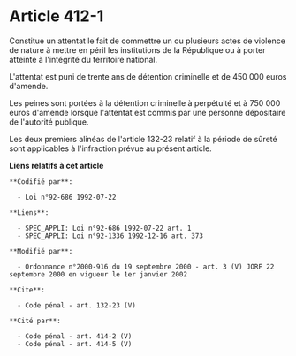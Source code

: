 # Article 412-1

Constitue un attentat le fait de commettre un ou plusieurs actes de violence de nature à mettre en péril les institutions de
la République ou à porter atteinte à l'intégrité du territoire national. 

L'attentat est puni de trente ans de détention criminelle et de 450 000 euros d'amende. 

Les peines sont portées à la détention criminelle à perpétuité et à 750 000 euros d'amende lorsque l'attentat est commis par
une personne dépositaire de l'autorité publique. 

Les deux premiers alinéas de l'article 132-23 relatif à la période de sûreté sont applicables à l'infraction prévue au
présent article.

**Liens relatifs à cet article**

	**Codifié par**:

	  - Loi n°92-686 1992-07-22

	**Liens**:

	  - SPEC_APPLI: Loi n°92-686 1992-07-22 art. 1
	  - SPEC_APPLI: Loi n°92-1336 1992-12-16 art. 373

	**Modifié par**:

	  - Ordonnance n°2000-916 du 19 septembre 2000 - art. 3 (V) JORF 22 septembre 2000 en vigueur le 1er janvier 2002

	**Cite**:

	  - Code pénal - art. 132-23 (V)

	**Cité par**:

	  - Code pénal - art. 414-2 (V)
	  - Code pénal - art. 414-5 (V)
